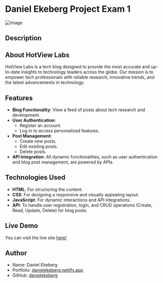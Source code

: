 # Daniel Ekeberg Project Exam 1

![image](https://i.ibb.co/MgmBT5d/image.png)

## Description

## About HotView Labs

HotView Labs is a tech blog designed to provide the most accurate and up-to-date insights to technology leaders across the globe. Our mission is to empower tech professionals with reliable research, innovative trends, and the latest advancements in technology.

## Features

- **Blog Functionality**: View a feed of posts about tech research and development.
- **User Authentication**:
  - Register an account.
  - Log in to access personalized features.
- **Post Management**:
  - Create new posts.
  - Edit existing posts.
  - Delete posts.
- **API Integration**: All dynamic functionalities, such as user authentication and blog post management, are powered by APIs.

## Technologies Used

- **HTML**: For structuring the content.
- **CSS**: For designing a responsive and visually appealing layout.
- **JavaScript**: For dynamic interactions and API integrations.
- **API**: To handle user registration, login, and CRUD operations (Create, Read, Update, Delete) for blog posts.


## Live Demo

You can visit the live site [here!](https://danielekeberg-pe1.netlify.app/)

## Author

- Name: Daniel Ekeberg
- Portfolio: [danielekeberg.netlify.app](https://danielekeberg.netlify.app/)
- GitHub: [danielekeberg](https://github.com/danielekeberg)
